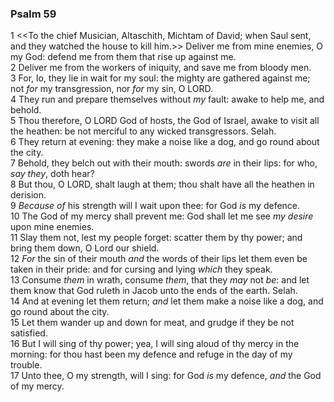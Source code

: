 ### Psalm 59

1 <<To the chief Musician, Altaschith, Michtam of David; when Saul sent, and they watched the house to kill him.>> Deliver me from mine enemies, O my God: defend me from them that rise up against me.  
2 Deliver me from the workers of iniquity, and save me from bloody men.  
3 For, lo, they lie in wait for my soul: the mighty are gathered against me; not *for* my transgression, nor *for* my sin, O LORD.  
4 They run and prepare themselves without *my* fault: awake to help me, and behold.  
5 Thou therefore, O LORD God of hosts, the God of Israel, awake to visit all the heathen: be not merciful to any wicked transgressors. Selah.  
6 They return at evening: they make a noise like a dog, and go round about the city.  
7 Behold, they belch out with their mouth: swords *are* in their lips: for who, *say they*, doth hear?  
8 But thou, O LORD, shalt laugh at them; thou shalt have all the heathen in derision.  
9 *Because of* his strength will I wait upon thee: for God *is* my defence.  
10 The God of my mercy shall prevent me: God shall let me see *my desire* upon mine enemies.  
11 Slay them not, lest my people forget: scatter them by thy power; and bring them down, O Lord our shield.  
12 *For* the sin of their mouth *and* the words of their lips let them even be taken in their pride: and for cursing and lying *which* they speak.  
13 Consume *them* in wrath, consume *them*, that they *may* not *be*: and let them know that God ruleth in Jacob unto the ends of the earth. Selah.  
14 And at evening let them return; *and* let them make a noise like a dog, and go round about the city.  
15 Let them wander up and down for meat, and grudge if they be not satisfied.  
16 But I will sing of thy power; yea, I will sing aloud of thy mercy in the morning: for thou hast been my defence and refuge in the day of my trouble.  
17 Unto thee, O my strength, will I sing: for God *is* my defence, *and* the God of my mercy.  
